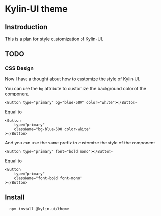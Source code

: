 # Kylin-UI theme

## Instroduction

This is a plan for style customization of Kylin-UI.

## TODO

### CSS Design

Now I have a thought about how to customize the style of Kylin-UI.

You can use the `bg` attribute to customize the background color of the component.

```tsx
<Button type="primary" bg="blue-500" color="white"></Button>
```

Equal to

```tsx
<Button
	type="primary"
	className="bg-blue-500 color-white"
></Button>
```

And you can use the same prefix to customize the style of the component.

```tsx
<Button type="primary" font="bold mono"></Button>
```

Equal to

```tsx
<Button
	type="primary"
	className="font-bold font-mono"
></Button>
```

## Install

```bash
  npm install @kylin-ui/theme
```
